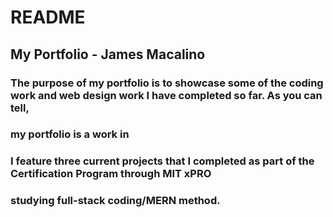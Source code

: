 # README

## My Portfolio - James Macalino

### The purpose of my portfolio is to showcase some of the coding work and web design work I have completed so far.  As you can tell, 
### my portfolio is a work in  

### I feature three current projects that I completed as part of the Certification Program through MIT xPRO 
### studying full-stack coding/MERN method.
